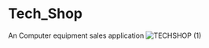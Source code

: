 # Tech_Shop
An Computer equipment sales application
![TECHSHOP (1)](https://user-images.githubusercontent.com/64904849/160297297-012db0f2-bf2c-40e1-b23f-08bb03ed6b0b.jpg)
